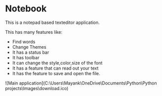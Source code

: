 # Notebook 
This is a notepad based texteditor application.

This has many features like:
* Find words
* Change Themes
* It has a status bar
* It has toolbar
* It can change the style,color,size of the font
* It has a feature that can read out your text
* It has the feature to save and open the file.


![Main application](C:\Users\Mayank\OneDrive\Documents\Python\Python projects\Images\download.ico)
